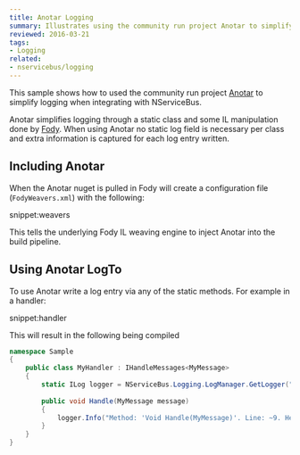 ```yaml
---
title: Anotar Logging
summary: Illustrates using the community run project Anotar to simplify logging.
reviewed: 2016-03-21
tags:
- Logging
related:
- nservicebus/logging
---
```



This sample shows how to used the community run project [Anotar](https://github.com/Fody/Anotar) to simplify logging when integrating with NServiceBus.

Anotar simplifies logging through a static class and some IL manipulation done by [Fody](https://github.com/Fody). When using Anotar no static log field is necessary per class and extra information is captured for each log entry written.


## Including Anotar

When the Anotar nuget is pulled in Fody will create a configuration file (`FodyWeavers.xml`) with the following:

snippet:weavers

This tells the underlying Fody IL weaving engine to inject Anotar into the build pipeline.


## Using Anotar LogTo

To use Anotar write a log entry via any of the static methods. For example in a handler:

snippet:handler

This will result in the following being compiled

```csharp
namespace Sample
{
	public class MyHandler : IHandleMessages<MyMessage>
	{
		static ILog logger = NServiceBus.Logging.LogManager.GetLogger("Sample.MyHandler");
	
		public void Handle(MyMessage message)
		{
			logger.Info("Method: 'Void Handle(MyMessage)'. Line: ~9. Hello from MyHandler);
		}
	}
}
```
